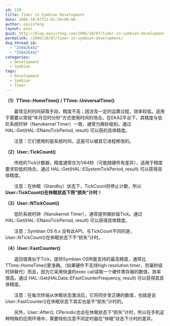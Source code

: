 ```yaml
---
id: 129
title: Timer in Symbian Development
date: 2006-10-07T11:01:56+00:00
author: oasisfeng
layout: post
guid: http://blog.oasisfeng.com/2006/10/07/timer-in-symbian-development/
permalink: /2006/10/07/timer-in-symbian-development/
dsq_thread_id:
  - "250426442"
  - "250426442"
categories:
  - Development
  - Symbian
tags:
  - Development
  - Symbian
  - Timer
---
```

**（1）TTime::HomeTime() / TTime::UniversalTime()**

　　最常见的时间获取手段，精度不高；因涉及一定的运算过程，效率较低。适用于需要以常规“年月日时分秒”方式使用时间的场合。在EKA2平台下，其精度与低阶系统时钟（Nanokernel Timer）一致，通常为微妙级别。通过 HAL::Get(HAL::ENanoTickPeriod, result) 可以获的具体精度。
  
　　注意：它们使用的是系统时间，这是可以被其它进程修改的。

**（2）User::TickCount()**

　　传统的Tick计数器，精度通常仅为1/64秒（可能随硬件有差异），适用于精度要求较低的场合。通过 HAL::Get(HAL::ESystemTickPeriod, result) 可以获得具体精度。
  
　　注意：在休眠（Standby）状态下，TickCount将停止计数，所以**User::TickCount()在休眠状态下将“损失”计时！**

**（3）User::NTickCount()**

　　低阶系统时钟（Nanokernel Timer），通常提供微妙级Tick。通过 HAL::Get(HAL::ENanoTickPeriod, result) 可以获得具体精度。
  
　　注意：Symbian OS 6.x 没有此API。与TickCount不同的是，User::NTickCount()在休眠状态下不“损失”计时。

**（4）User::FastCounter()**

　　返回值类似于Tick，提供Symbian OS所能支持的最高精度，通常比TTime::HomeTime()更准确。（如果硬件不支持high resolution timer，则毫秒级时钟替代）而且，因为它采用快速的exec call读取一个硬件寄存器的数值，效率很高。通过 HAL::Get(HALData::EFastCounterFrequency, result) 可以获得其具体精度。
  
　　注意：在每次终端从休眠状态激活后，它将同步至正确的数值，也就是说User::FastCounter()在休眠状态下其实也是不“损失”计时的。

　　另外，User::After(), CPeriodic也会在休眠状态下“损失”计时，所以在手机这种特殊的应用环境中，需要特别注意不同定时器在“休眠”状态下计时的差异。